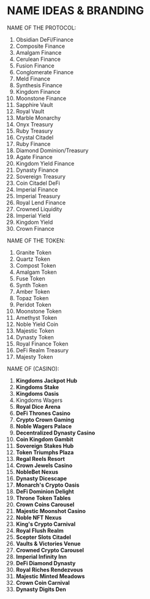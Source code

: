 # NAME IDEAS & BRANDING

NAME OF THE PROTOCOL:

1. Obsidian DeFi/Finance
2. Composite Finance
3. Amalgam Finance
4. Cerulean Finance
5. Fusion Finance
6. Conglomerate Finance
7. Meld Finance
8. Synthesis Finance
9. Kingdom Finance
10. Moonstone Finance
11. Sapphire Vault
12. Royal Vault
13. Marble Monarchy
14. Onyx Treasury
15. Ruby Treasury
16. Crystal Citadel
17. Ruby Finance
18. Diamond Dominion/Treasury
19. Agate Finance
20. Kingdom Yield Finance
21. Dynasty Finance
22. Sovereign Treasury
23. Coin Citadel DeFi
24. Imperial Finance
25. Imperial Treasury
26. Royal Lend Finance
27. Crowned Liquidity
28. Imperial Yield
29. Kingdom Yield
30. Crown Finance



NAME OF THE TOKEN:

1. Granite Token
2. Quartz Token
3. Compost Token
4. Amalgam Token
5. Fuse Token
6. Synth Token
7. Amber Token
8. Topaz Token
9. Peridot Token
10. Moonstone Token
11. Amethyst Token
12. Noble Yield Coin
13. Majestic Token
14. Dynasty Token
15. Royal Finance Token
16. DeFi Realm Treasury
17. Majesty Token



NAME OF (CASINO):

1. **Kingdoms Jackpot Hub**
2. **Kingdoms Stake**
3. **Kingdoms Oasis**
4. Kingdoms Wagers
5. **Royal Dice Arena**
6. **DeFi Thrones Casino**
7. **Crypto Crown Gaming**
8. **Noble Wagers Palace**
9. **Decentralized Dynasty Casino**
10. **Coin Kingdom Gambit**
11. **Sovereign Stakes Hub**
12. **Token Triumphs Plaza**
13. **Regal Reels Resort**
14. **Crown Jewels Casino**
15. **NobleBet Nexus**
16. **Dynasty Dicescape**
17. **Monarch's Crypto Oasis**
18. **DeFi Dominion Delight**
19. **Throne Token Tables**
20. **Crown Coins Carousel**
21. **Majestic Moonshot Casino**
22. **Noble NFT Nexus**
23. **King's Crypto Carnival**
24. **Royal Flush Realm**
25. **Scepter Slots Citadel**
26. **Vaults & Victories Venue**
27. **Crowned Crypto Carousel**
28. **Imperial Infinity Inn**
29. **DeFi Diamond Dynasty**
30. **Royal Riches Rendezvous**
31. **Majestic Minted Meadows**
32. **Crown Coin Carnival**
33. **Dynasty Digits Den**



